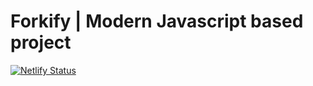 # Forkify | Modern Javascript based project

[![Netlify Status](https://api.netlify.com/api/v1/badges/2b21ee6a-ffc0-4130-9cfe-6fb7600390fa/deploy-status)](https://app.netlify.com/sites/js-forkify/deploys)